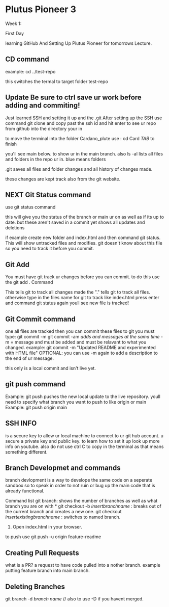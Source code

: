 # Plutus Pioneer 3

Week 1: 

First Day

learning GitHub And Setting Up Plutus Pioneer for tomorrows Lecture. 

## CD command

example: cd ../test-repo 

this switches the termal to target folder test-repo

## Update Be sure to ctrl save ur work before adding and commiting!

Just learned SSH and setting it up and the .git
After setting up the SSH use command git clone and copy past the ssh id and hit enter to see ur repo from github into the directory your in

to move the terminal into the folder Cardano_plute use : cd Card *TAB* to finish

you'll see main below. to show ur in the main branch. 
also ls -al lists all files and folders in the repo ur in. blue means folders

.git saves all files and folder changes and all history of changes made.

these changes are kept track also from the git website.

## NEXT Git Status command

use git status command

this will give you the status of the branch or main ur on as well as if its up to date. 
but these aren't saved in a commit yet shows all updates and deletions

if example create new folder and index.html and then command git status. This will show untracked files and modifies. 
git doesn't know about this file so you need to track it before you commit. 

## Git Add

You must have git track ur changes before you can commit. 
to do this use the
git add .  Command

This tells git to track all changes made
the "." tells git to track all files.
otherwise type in the files name for git to track like index.html
press enter and command git status again youll see new file is tracked!


## Git Commit command

one all files are tracked then you can commit these files to git
you must type:
git commit -m
git commit -am *adds and messages at the sama time*
-m = message and must be added and must be relavant to what you changed. 
example: git commit -m "Updated README and experimented with HTML file" 
OPTIONAL: you can use -m again to add a description to the end of ur message.

this only is a local commit and isn't live yet.

## git push command

Example: git push
pushes the new local update to the live repository.
youll need to specify what branch you want to push to like origin or main
Example: git push origin main
## SSH INFO

is a secure key to allow ur local machine to connect to ur git hub account. 
u secure a private key and public key.
to learn how to set it up look up more info on youtube. also do not use ctrl C to copy in the terminal as  that means something different.


## Branch Developmet and commands

branch devlopment is a way to develope the same code on a seperate sandbox so to speak in order to not ruin or bug up the main code that is already functional.

Command list
git branch: shows the number of branches as well as what branch you are on with *
git checkout -b *insertbranchname* : breaks out of the current branch and creates a new one.
git checkout *insertexistingbranchname* : switches to named branch.

1. Open index.html in your browser.

to push use git push -u origin feature-readme

## Creating Pull Requests

what is a PR? a request to have code pulled into a nother branch. example putting feature branch into main branch. 

## Deleting Branches
git branch -d *branch name*  // also to use -D if you havent merged.